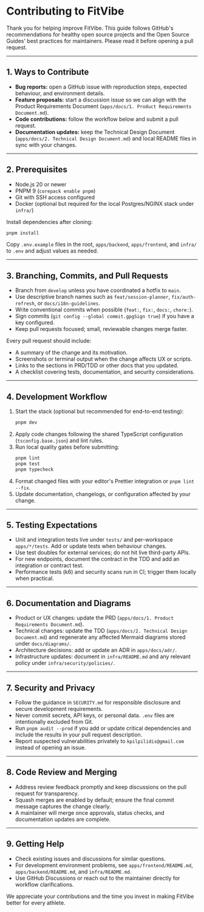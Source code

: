 # Contributing to FitVibe

Thank you for helping improve FitVibe. This guide follows GitHub's recommendations for healthy open source projects and the Open Source Guides' best practices for maintainers. Please read it before opening a pull request.

---

## 1. Ways to Contribute

- **Bug reports:** open a GitHub issue with reproduction steps, expected behaviour, and environment details.
- **Feature proposals:** start a discussion issue so we can align with the Product Requirements Document (`apps/docs/1. Product Requirements Document.md`).
- **Code contributions:** follow the workflow below and submit a pull request.
- **Documentation updates:** keep the Technical Design Document (`apps/docs/2. Technical Design Document.md`) and local README files in sync with your changes.

---

## 2. Prerequisites

- Node.js 20 or newer
- PNPM 9 (`corepack enable pnpm`)
- Git with SSH access configured
- Docker (optional but required for the local Postgres/NGINX stack under `infra/`)

Install dependencies after cloning:

```bash
pnpm install
```

Copy `.env.example` files in the root, `apps/backend`, `apps/frontend`, and `infra/` to `.env` and adjust values as needed.

---

## 3. Branching, Commits, and Pull Requests

- Branch from `develop` unless you have coordinated a hotfix to `main`.
- Use descriptive branch names such as `feat/session-planner`, `fix/auth-refresh`, or `docs/i18n-guidelines`.
- Write conventional commits when possible (`feat:`, `fix:`, `docs:`, `chore:`).
- Sign commits (`git config --global commit.gpgSign true`) if you have a key configured.
- Keep pull requests focused; small, reviewable changes merge faster.

Every pull request should include:

- A summary of the change and its motivation.
- Screenshots or terminal output when the change affects UX or scripts.
- Links to the sections in PRD/TDD or other docs that you updated.
- A checklist covering tests, documentation, and security considerations.

---

## 4. Development Workflow

1. Start the stack (optional but recommended for end-to-end testing):
   ```bash
   pnpm dev
   ```
2. Apply code changes following the shared TypeScript configuration (`tsconfig.base.json`) and lint rules.
3. Run local quality gates before submitting:
   ```bash
   pnpm lint
   pnpm test
   pnpm typecheck
   ```
4. Format changed files with your editor's Prettier integration or `pnpm lint --fix`.
5. Update documentation, changelogs, or configuration affected by your change.

---

## 5. Testing Expectations

- Unit and integration tests live under `tests/` and per-workspace `apps/*/tests`. Add or update tests when behaviour changes.
- Use test doubles for external services; do not hit live third-party APIs.
- For new endpoints, document the contract in the TDD and add an integration or contract test.
- Performance tests (k6) and security scans run in CI; trigger them locally when practical.

---

## 6. Documentation and Diagrams

- Product or UX changes: update the PRD (`apps/docs/1. Product Requirements Document.md`).
- Technical changes: update the TDD (`apps/docs/2. Technical Design Document.md`) and regenerate any affected Mermaid diagrams stored under `docs/diagrams/`.
- Architecture decisions: add or update an ADR in `apps/docs/adr/`.
- Infrastructure updates: document in `infra/README.md` and any relevant policy under `infra/security/policies/`.

---

## 7. Security and Privacy

- Follow the guidance in `SECURITY.md` for responsible disclosure and secure development requirements.
- Never commit secrets, API keys, or personal data. `.env` files are intentionally excluded from Git.
- Run `pnpm audit --prod` if you add or update critical dependencies and include the results in your pull request description.
- Report suspected vulnerabilities privately to `kpilpilidis@gmail.com` instead of opening an issue.

---

## 8. Code Review and Merging

- Address review feedback promptly and keep discussions on the pull request for transparency.
- Squash merges are enabled by default; ensure the final commit message captures the change clearly.
- A maintainer will merge once approvals, status checks, and documentation updates are complete.

---

## 9. Getting Help

- Check existing issues and discussions for similar questions.
- For development environment problems, see `apps/frontend/README.md`, `apps/backend/README.md`, and `infra/README.md`.
- Use GitHub Discussions or reach out to the maintainer directly for workflow clarifications.

We appreciate your contributions and the time you invest in making FitVibe better for every athlete.
